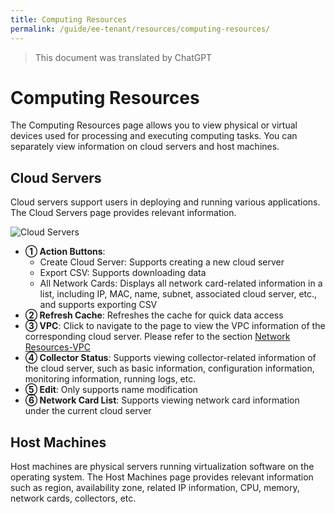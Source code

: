 ```yaml
---
title: Computing Resources
permalink: /guide/ee-tenant/resources/computing-resources/
---
```


> This document was translated by ChatGPT

# Computing Resources

The Computing Resources page allows you to view physical or virtual devices used for processing and executing computing tasks. You can separately view information on cloud servers and host machines.

## Cloud Servers

Cloud servers support users in deploying and running various applications. The Cloud Servers page provides relevant information.

![Cloud Servers](https://yunshan-guangzhou.oss-cn-beijing.aliyuncs.com/pub/pic/202304256447a5dd95922.png)

- **① Action Buttons**:
  - Create Cloud Server: Supports creating a new cloud server
  - Export CSV: Supports downloading data
  - All Network Cards: Displays all network card-related information in a list, including IP, MAC, name, subnet, associated cloud server, etc., and supports exporting CSV
- **② Refresh Cache**: Refreshes the cache for quick data access
- **③ VPC**: Click to navigate to the page to view the VPC information of the corresponding cloud server. Please refer to the section [Network Resources-VPC](./network-resources/)
- **④ Collector Status**: Supports viewing collector-related information of the cloud server, such as basic information, configuration information, monitoring information, running logs, etc.
- **⑤ Edit**: Only supports name modification
- **⑥ Network Card List**: Supports viewing network card information under the current cloud server

## Host Machines

Host machines are physical servers running virtualization software on the operating system. The Host Machines page provides relevant information such as region, availability zone, related IP information, CPU, memory, network cards, collectors, etc.